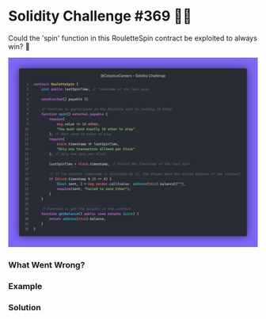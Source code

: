 # Solidity Challenge #369 🕵️‍♂️
Could the 'spin' function in this RouletteSpin contract be exploited to always win? 🎲

![Roulette Spin Contract](368.jpeg)

### What Went Wrong?


### Example


### Solution
